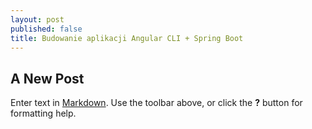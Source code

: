 ```yaml
---
layout: post
published: false
title: Budowanie aplikacji Angular CLI + Spring Boot
---
```

## A New Post

Enter text in [Markdown](http://daringfireball.net/projects/markdown/). Use the toolbar above, or click the **?** button for formatting help.
